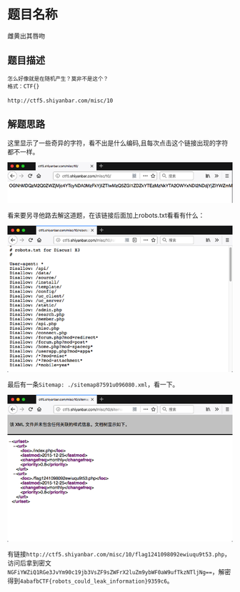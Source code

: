 # 题目名称
雌黄出其唇吻

## 题目描述
```
怎么好像就是在随机产生？莫非不是这个？
格式：CTF{}

http://ctf5.shiyanbar.com/misc/10
```

## 解题思路

这里显示了一些奇异的字符，看不出是什么编码,且每次点击这个链接出现的字符都不一样。

![](2018-07-11-10-18-17.png)

看来要另寻他路去解这道题，在该链接后面加上robots.txt看看有什么：

![](2018-07-11-10-19-12.png)

最后有一条`Sitemap: ./sitemap87591u096080.xml`，看一下。

![](2018-07-11-10-23-30.png)

有链接`http://ctf5.shiyanbar.com/misc/10/flag1241098092ewiuqu9t53.php`，访问后拿到密文`NGFiYWZiQ1RGe3JvYm90c19jb3VsZF9sZWFrX2luZm9ybWF0aW9ufTkzNTljNg==`，解密得到`4abafbCTF{robots_could_leak_information}9359c6`。